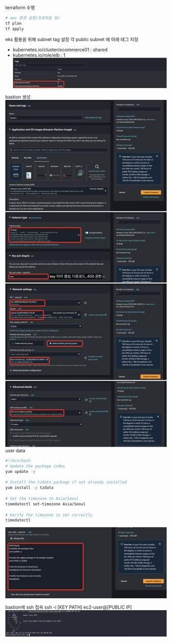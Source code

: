 

terraform 수행
```bash
# aws 환경 설정(프로파일 등)
tf plan
tf apply
```

eks 활용을 위해 subnet tag 설정
각 public subnet 에 아래 테그 지정
- kubernetes.io/cluster/ecommerce01 : shared
- kubernetes.io/role/elb : 1
![](./img/2024-07-22-17-21-46.png)

bastion 생성
![](./img/2024-07-22-15-49-37.png)
![](./img/2024-07-22-15-50-17.png)
![](./img/2024-07-22-15-51-42.png)
![](./img/2024-07-22-15-52-05.png)
user data
```bash
#!/bin/bash
# Update the package index
yum update -y

# Install the tzdata package if not already installed
yum install -y tzdata

# Set the timezone to Asia/Seoul
timedatectl set-timezone Asia/Seoul

# Verify the timezone is set correctly
timedatectl
```
![](./img/2024-07-22-15-52-19.png)

bastion에 ssh 접속
ssh -i [KEY PATH] ec2-user@[PUBLIC IP]
![](./img/2024-07-22-15-56-51.png)